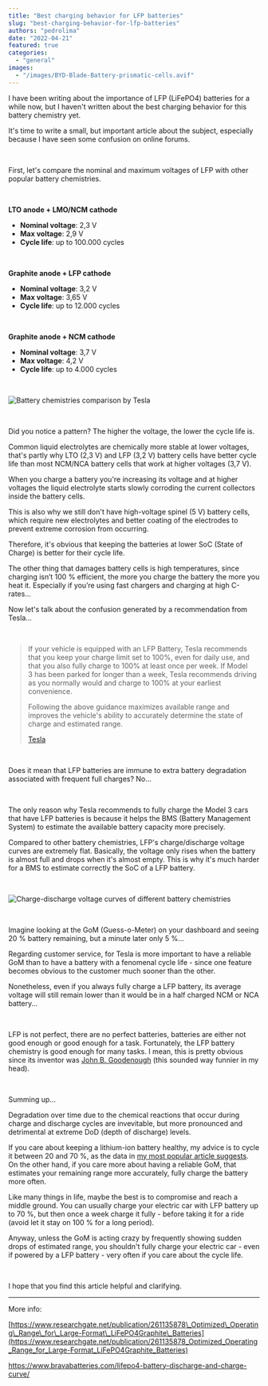 ```yaml
---
title: "Best charging behavior for LFP batteries"
slug: "best-charging-behavior-for-lfp-batteries"
authors: "pedrolima"
date: "2022-04-21"
featured: true
categories: 
  - "general"
images: 
  - "/images/BYD-Blade-Battery-prismatic-cells.avif"
---
```


I have been writing about the importance of LFP (LiFePO4) batteries for a while now, but I haven't written about the best charging behavior for this battery chemistry yet.

It's time to write a small, but important article about the subject, especially because I have seen some confusion on online forums.

 

First, let's compare the nominal and maximum voltages of LFP with other popular battery chemistries.

 

**LTO anode + LMO/NCM cathode**

- **Nominal voltage**: 2,3 V
- **Max voltage**: 2,9 V
- **Cycle life**: up to 100.000 cycles

 

**Graphite anode + LFP cathode**

- **Nominal voltage**: 3,2 V
- **Max voltage**: 3,65 V
- **Cycle life**: up to 12.000 cycles

 

**Graphite anode + NCM cathode**

- **Nominal voltage**: 3,7 V
- **Max voltage**: 4,2 V
- **Cycle life**: up to 4.000 cycles

 

![Battery chemistries comparison by Tesla](images/Battery-chemistries-comparison-by-Tesla.avif "Battery chemistries comparison by Tesla")

 

Did you notice a pattern? The higher the voltage, the lower the cycle life is.

Common liquid electrolytes are chemically more stable at lower voltages, that's partly why LTO (2,3 V) and LFP (3,2 V) battery cells have better cycle life than most NCM/NCA battery cells that work at higher voltages (3,7 V).

When you charge a battery you're increasing its voltage and at higher voltages the liquid electrolyte starts slowly corroding the current collectors inside the battery cells.

This is also why we still don't have high-voltage spinel (5 V) battery cells, which require new electrolytes and better coating of the electrodes to prevent extreme corrosion from occurring.



Therefore, it's obvious that keeping the batteries at lower SoC (State of Charge) is better for their cycle life.

The other thing that damages battery cells is high temperatures, since charging isn’t 100 % efficient, the more you charge the battery the more you heat it. Especially if you’re using fast chargers and charging at high C-rates…



Now let's talk about the confusion generated by a recommendation from Tesla...

 

> If your vehicle is equipped with an LFP Battery, Tesla recommends that you keep your charge limit set to 100%, even for daily use, and that you also fully charge to 100% at least once per week. If Model 3 has been parked for longer than a week, Tesla recommends driving as you normally would and charge to 100% at your earliest convenience.
> 
> Following the above guidance maximizes available range and improves the vehicle's ability to accurately determine the state of charge and estimated range.
> 
> [Tesla](https://www.tesla.com/ownersmanual/model3/en_jo/GUID-7FE78D73-0A17-47C4-B21B-54F641FFAEF4.html)

 

Does it mean that LFP batteries are immune to extra battery degradation associated with frequent full charges? No...

 

The only reason why Tesla recommends to fully charge the Model 3 cars that have LFP batteries is because it helps the BMS (Battery Management System) to estimate the available battery capacity more precisely.

Compared to other battery chemistries, LFP's charge/discharge voltage curves are extremely flat. Basically, the voltage only rises when the battery is almost full and drops when it's almost empty. This is why it's much harder for a BMS to estimate correctly the SoC of a LFP battery.

 

![Charge-discharge voltage curves of different battery chemistries](images/charge-discharge-voltage-curves-of-different-battery-chemistries.avif)

 

Imagine looking at the GoM (Guess-o-Meter) on your dashboard and seeing 20 % battery remaining, but a minute later only 5 %…

Regarding customer service, for Tesla is more important to have a reliable GoM than to have a battery with a fenomenal cycle life - since one feature becomes obvious to the customer much sooner than the other.

Nonetheless, even if you always fully charge a LFP battery, its average voltage will still remain lower than it would be in a half charged NCM or NCA battery...

 

LFP is not perfect, there are no perfect batteries, batteries are either not good enough or good enough for a task. Fortunately, the LFP battery chemistry is good enough for many tasks. I mean, this is pretty obvious since its inventor was [John B. Goodenough](https://en.wikipedia.org/wiki/John_B._Goodenough) (this sounded way funnier in my head).

 

Summing up...

Degradation over time due to the chemical reactions that occur during charge and discharge cycles are invevitable, but more pronounced and detrimental at extreme DoD (depth of discharge) levels.

If you care about keeping a lithium-ion battery healthy, my advice is to cycle it between 20 and 70 %, as the data in [my most popular article suggests](/2018/04/27/battery-charging-full-versus-partial/). On the other hand, if you care more about having a reliable GoM, that estimates your remaining range more accurately, fully charge the battery more often.

Like many things in life, maybe the best is to compromise and reach a middle ground. You can usually charge your electric car with LFP battery up to 70 %, but then once a week charge it fully - before taking it for a ride (avoid let it stay on 100 % for a long period).

Anyway, unless the GoM is acting crazy by frequently showing sudden drops of estimated range, you shouldn't fully charge your electric car - even if powered by a LFP battery - very often if you care about the cycle life.

 

I hope that you find this article helpful and clarifying.

---

More info:

[https://www.researchgate.net/publication/261135878\_Optimized\_Operating\_Range\_for\_Large-Format\_LiFePO4Graphite\_Batteries](https://www.researchgate.net/publication/261135878_Optimized_Operating_Range_for_Large-Format_LiFePO4Graphite_Batteries)

https://www.bravabatteries.com/lifepo4-battery-discharge-and-charge-curve/